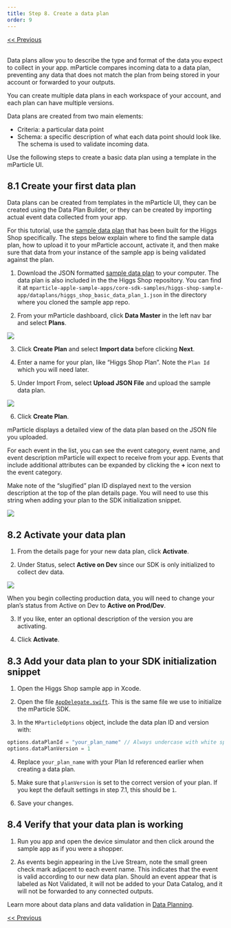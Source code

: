 ```yaml
---
title: Step 8. Create a data plan
order: 9
---
```

<a href="/developers/quickstart/ios/track-users/" style="position:relative; float:left"><< Previous</a>
<br/>
<br/>

Data plans allow you to describe the type and format of the data you expect to collect in your app. mParticle compares incoming data to a data plan, preventing any data that does not match the plan from being stored in your account or forwarded to your outputs.

You can create multiple data plans in each workspace of your account, and each plan can have multiple versions.

Data plans are created from two main elements:

* Criteria: a particular data point
* Schema: a specific description of what each data point should look like. The schema is used to validate incoming data.

Use the following steps to create a basic data plan using a template in the mParticle UI.

## 8.1 Create your first data plan

Data plans can be created from templates in the mParticle UI, they can be created using the Data Plan Builder, or they can be created by importing actual event data collected from your app.

For this tutorial, use the [sample data plan](https://github.com/mParticle/mparticle-apple-sample-apps/blob/main/core-sdk-samples/higgs-shop-sample-app/dataplans/higgs_shop_basic_data_plan_1.json) that has been built for the Higgs Shop specifically. The steps below explain where to find the sample data plan, how to upload it to your mParticle account, activate it, and then make sure that data from your instance of the sample app is being validated against the plan.

1. Download the JSON formatted [sample data plan](https://github.com/mParticle/mparticle-apple-sample-apps/blob/main/core-sdk-samples/higgs-shop-sample-app/dataplans/higgs_shop_basic_data_plan_1.json) to your computer. The data plan is also included in the the Higgs Shop repository. You can find it at `mparticle-apple-sample-apps/core-sdk-samples/higgs-shop-sample-app/dataplans/higgs_shop_basic_data_plan_1.json` in the directory where you cloned the sample app repo.

2. From your mParticle dashboard, click **Data Master** in the left nav bar and select **Plans**.

![](/images/ios-e2e-screenshots/6-create-a-data-plan/create-a-data-plan-1.png)

3. Click **Create Plan** and select **Import data** before clicking **Next**.

4. Enter a name for your plan, like “Higgs Shop Plan”. Note the `Plan Id` which you will need later.

5. Under Import From, select **Upload JSON File** and upload the sample data plan.

![](/images/ios-e2e-screenshots/6-create-a-data-plan/create-a-data-plan-2.png)

6. Click **Create Plan**.

mParticle displays a detailed view of the data plan based on the JSON file you uploaded.

For each event in the list, you can see the event category, event name, and event description mParticle will expect to receive from your app. Events that include additional attributes can be expanded by clicking the **+** icon next to the event category.

<aside>
    Make note of the “slugified” plan ID displayed next to the version description at the top of the plan details page. You will need to use this string when adding your plan to the SDK initialization snippet.
</aside>

![](/images/ios-e2e-screenshots/6-create-a-data-plan/create-a-data-plan-3.png)

## 8.2 Activate your data plan

1. From the details page for your new data plan, click **Activate**.

2. Under Status, select **Active on Dev** since our SDK is only initialized to collect dev data.

![](/images/ios-e2e-screenshots/6-create-a-data-plan/create-a-data-plan-4.png)

When you begin collecting production data, you will need to change your plan’s status from Active on Dev to **Active on Prod/Dev**.

3. If you like, enter an optional description of the version you are activating.

4. Click **Activate**.

## 8.3 Add your data plan to your SDK initialization snippet

1. Open the Higgs Shop sample app in Xcode.

2. Open the file [`AppDelegate.swift`](https://github.com/mParticle/mparticle-apple-sample-apps/blob/main/core-sdk-samples/higgs-shop-sample-app/HiggsShopSampleApp/AppDelegate.swift). This is the same file we use to initialize the mParticle SDK.

3. In the `MParticleOptions` object, include the data plan ID and version with:

~~~swift
options.dataPlanId = "your_plan_name" // Always undercase with white space replaced with '_'
options.dataPlanVersion = 1
~~~

4. Replace `your_plan_name` with your Plan Id referenced earlier when creating a data plan.

5. Make sure that `planVersion` is set to the correct version of your plan. If you kept the default settings in step 7.1, this should be `1`.

6. Save your changes.

## 8.4 Verify that your data plan is working

1. Run you app and open the device simulator and then click around the sample app as if you were a shopper.

2. As events begin appearing in the Live Stream, note the small green check mark adjacent to each event name. This indicates that the event is valid according to our new data plan. Should an event appear that is labeled as Not Validated, it will not be added to your Data Catalog, and it will not be forwarded to any connected outputs.

Learn more about data plans and data validation in [Data Planning](https://docs.mparticle.com/guides/data-master/data-planning/).

<a href="/developers/quickstart/ios/track-users/" style="position:relative; float:left"><< Previous</a> 